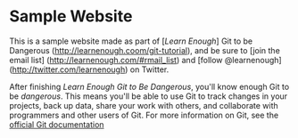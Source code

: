 # Sample Website 
This is a sample website made as part of [*Learn Enough*] Git to be Dangerous (http://learnenough.coom/git-tutorial), and be sure to [join the email list] (http://learnenough.com/#rmail_list) and [follow @learnenough] (http://twitter.com/learnenough) on Twitter.

After finishing *Learn Enough Git to Be Dangerous*, you'll know enough Git to be *dangerous*. This means you'll be able to use Git to track changes in your projects, back up data, share your work with others, and collaborate with programmers and other users of Git.
For more information on Git, see the
[official Git documentation](https://git-scm.com/)